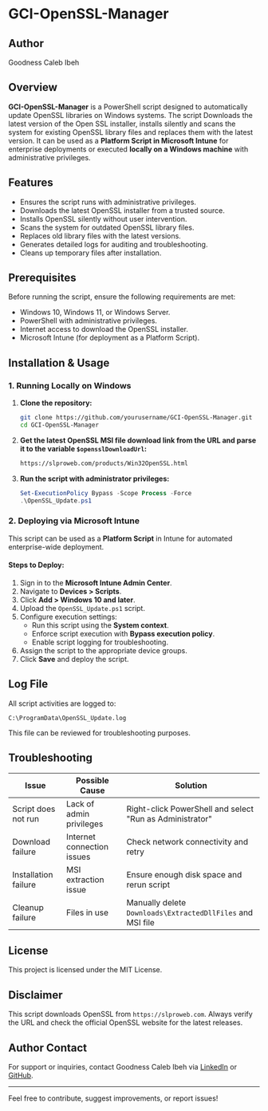 # GCI-OpenSSL-Manager

## Author
Goodness Caleb Ibeh

## Overview
**GCI-OpenSSL-Manager** is a PowerShell script designed to automatically update OpenSSL libraries on Windows systems. The script Downloads the latest version of the Open SSL installer, installs silently and scans the system for existing OpenSSL library files and replaces them with the latest version. It can be used as a **Platform Script in Microsoft Intune** for enterprise deployments or executed **locally on a Windows machine** with administrative privileges.

## Features
- Ensures the script runs with administrative privileges.
- Downloads the latest OpenSSL installer from a trusted source.
- Installs OpenSSL silently without user intervention.
- Scans the system for outdated OpenSSL library files.
- Replaces old library files with the latest versions.
- Generates detailed logs for auditing and troubleshooting.
- Cleans up temporary files after installation.

## Prerequisites
Before running the script, ensure the following requirements are met:

- Windows 10, Windows 11, or Windows Server.
- PowerShell with administrative privileges.
- Internet access to download the OpenSSL installer.
- Microsoft Intune (for deployment as a Platform Script).

## Installation & Usage

### 1. Running Locally on Windows

1. **Clone the repository:**
   ```sh
   git clone https://github.com/yourusername/GCI-OpenSSL-Manager.git
   cd GCI-OpenSSL-Manager
   ```

2. **Get the latest OpenSSL MSI file download link from the URL and parse it to the variable `$opensslDownloadUrl`:**
   ```sh
   https://slproweb.com/products/Win32OpenSSL.html
   ```

3. **Run the script with administrator privileges:**
   ```powershell
   Set-ExecutionPolicy Bypass -Scope Process -Force
   .\OpenSSL_Update.ps1
   ```

### 2. Deploying via Microsoft Intune
This script can be used as a **Platform Script** in Intune for automated enterprise-wide deployment.

#### Steps to Deploy:
1. Sign in to the **Microsoft Intune Admin Center**.
2. Navigate to **Devices > Scripts**.
3. Click **Add > Windows 10 and later**.
4. Upload the `OpenSSL_Update.ps1` script.
5. Configure execution settings:
   - Run this script using the **System context**.
   - Enforce script execution with **Bypass execution policy**.
   - Enable script logging for troubleshooting.
6. Assign the script to the appropriate device groups.
7. Click **Save** and deploy the script.

## Log File
All script activities are logged to:
```
C:\ProgramData\OpenSSL_Update.log
```
This file can be reviewed for troubleshooting purposes.

## Troubleshooting
| Issue | Possible Cause | Solution |
|--------|----------------|-----------|
| Script does not run | Lack of admin privileges | Right-click PowerShell and select "Run as Administrator" |
| Download failure | Internet connection issues | Check network connectivity and retry |
| Installation failure | MSI extraction issue | Ensure enough disk space and rerun script |
| Cleanup failure | Files in use | Manually delete `Downloads\ExtractedDllFiles` and MSI file |

## License
This project is licensed under the MIT License.

## Disclaimer
This script downloads OpenSSL from `https://slproweb.com`. Always verify the URL and check the official OpenSSL website for the latest releases.

## Author Contact
For support or inquiries, contact Goodness Caleb Ibeh via [LinkedIn](https://www.linkedin.com/) or [GitHub](https://github.com/).

---
Feel free to contribute, suggest improvements, or report issues!

